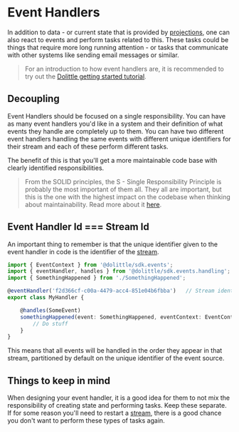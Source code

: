# Event Handlers

In addition to data - or current state that is provided by [projections](./projections.md),
one can also react to events and perform tasks related to this. These tasks could be things that
require more long running attention - or tasks that communicate with other systems like sending
email messages or similar.

> For an introduction to how event handlers are, it is recommended to try out the
> [Dolittle getting started tutorial](https://dolittle.io/tutorials/getting-started/typescript/).

## Decoupling

Event Handlers should be focused on a single responsibility. You can have as many event handlers you'd
like in a system and their definition of what events they handle are completely up to them.
You can have two different event handlers handling the same events with different unique identifiers for
their stream and each of these perform different tasks.

The benefit of this is that you'll get a more maintainable code base with clearly identified responsibilities.

> From the SOLID principles, the S - Single Responsibility Principle is probably the most important
> of them all. They all are important, but this is the one with the highest impact on the codebase
> when thinking about maintainability. Read more about it [here](https://en.wikipedia.org/wiki/Single-responsibility_principle).

## Event Handler Id === Stream Id

An important thing to remember is that the unique identifier given to the event handler in code is the
identifier of the [stream](./streams.md).

```typescript
import { EventContext } from '@dolittle/sdk.events';
import { eventHandler, handles } from '@dolittle/sdk.events.handling';
import { SomethingHappened } from './SomethingHappened';

@eventHandler('f2d366cf-c00a-4479-acc4-851e04b6fbba')   // Stream identifier
export class MyHandler {

    @handles(SomeEvent)
    somethingHappened(event: SomethingHappened, eventContext: EventContext) {
        // Do stuff
    }
}
```

This means that all events will be handled in the order they appear in that stream, partitioned
by default on the unique identifier of the event source.

## Things to keep in mind

When designing your event handler, it is a good idea for them to not mix the responsibility of
creating state and performing tasks. Keep these separate. If for some reason you'll need to restart a
[stream](./streams.md), there is a good chance you don't want to perform these types of tasks again.
